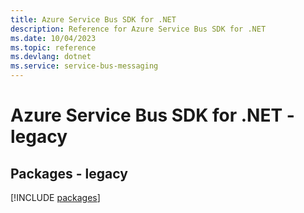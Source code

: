 ```yaml
---
title: Azure Service Bus SDK for .NET
description: Reference for Azure Service Bus SDK for .NET
ms.date: 10/04/2023
ms.topic: reference
ms.devlang: dotnet
ms.service: service-bus-messaging
---
```

# Azure Service Bus SDK for .NET - legacy
## Packages - legacy
[!INCLUDE [packages](service-bus-index.md)]